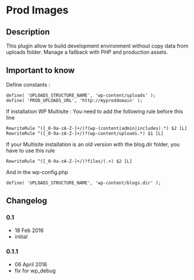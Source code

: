 # Prod Images #

## Description ##

This plugin allow to build development environment without copy data from uploads folder. Manage a fallback with PHP and production assets.

## Important to know ##

Define constants :
```
define( 'UPLOADS_STRUCTURE_NAME', 'wp-content/uploads' );
define( 'PROD_UPLOADS_URL', 'http://myproddomain' );
```

If installation WP Multisite :
You need to add the following rule before this line 
```
RewriteRule ^([_0-9a-zA-Z-]+/)?(wp-(content|admin|includes).*) $2 [L]
RewriteRule ^([_0-9a-zA-Z-]+/)?(wp-content/uploads.*) $1 [L]
```

If your Multisite installation is an old version with the blog.dir folder, you have to use this rule
```
RewriteRule ^([_0-9a-zA-Z-]+/)?files/(.+) $2 [L]
```

And in the wp-config.php
```
define( 'UPLOADS_STRUCTURE_NAME', 'wp-content/blogs.dir' );
```
## Changelog ##

### 0.1
* 18 Feb 2016
* initial

### 0.1.1
* 06 April 2016
* fix for wp_debug

